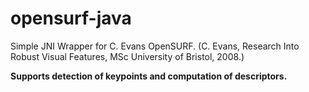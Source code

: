 # opensurf-java
Simple JNI Wrapper for C. Evans OpenSURF.
(C. Evans, Research Into Robust Visual Features, MSc University of Bristol, 2008.)

**Supports detection of keypoints and computation of descriptors.**